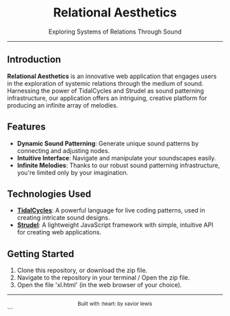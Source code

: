 <div align="center">
    <h1>Relational Aesthetics</h1>
    <p>Exploring Systems of Relations Through Sound</p>
    <hr />
</div>

## Introduction

**Relational Aesthetics** is an innovative web application that engages users in the exploration of systemic relations through the medium of sound. Harnessing the power of TidalCycles and Strudel as sound patterning infrastructure, our application offers an intriguing, creative platform for producing an infinite array of melodies.

## Features

- **Dynamic Sound Patterning**: Generate unique sound patterns by connecting and adjusting nodes.
- **Intuitive Interface**: Navigate and manipulate your soundscapes easily.
- **Infinite Melodies**: Thanks to our robust sound patterning infrastructure, you're limited only by your imagination.

## Technologies Used

- **[TidalCycles](https://tidalcycles.org/Welcome.html)**: A powerful language for live coding patterns, used in creating intricate sound designs.
- **[Strudel](https://strudel.tidalcycles.org/learn/getting-started)**: A lightweight JavaScript framework with simple, intuitive API for creating web applications.

## Getting Started

1. Clone this repository, or download the zip file.
2. Navigate to the repository in your terminal / Open the zip file.
3. Open the file 'xl.html' (in the web browser of your choice).

<hr/>
<div align="center">
    <sub>Built with :heart: by xavior lewis</sub>
</div>
```
